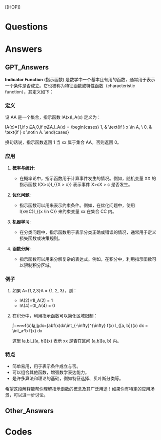 [[HOP]]

# Questions


# Answers


## GPT_Answers
**Indicator Function** (指示函数) 是数学中一个基本且有用的函数，通常用于表示一个条件是否成立。它也被称为特征函数或特性函数（characteristic function），其定义如下：

### 定义

设 AA 是一个集合，指示函数 IA(x)I_A(x) 定义为：

IA(x)={1,if x∈A,0,if x∉A.I_A(x) = \begin{cases} 1, & \text{if } x \in A, \\ 0, & \text{if } x \notin A. \end{cases}

换句话说，指示函数返回 1 当 xx 属于集合 AA，否则返回 0。

### 应用

1. **概率与统计**:
    
    - 在概率论中，指示函数用于计算事件发生的情况。例如，随机变量 XX 的指示函数 I{X>c}I_{\{X > c\}} 表示事件 X>cX > c 是否发生。
2. **优化问题**:
    
    - 指示函数可以用来表示约束条件。例如，在优化问题中，使用 I{x∈C}I_{\{x \in C\}} 来约束变量 xx 在集合 CC 内。
3. **机器学习**:
    
    - 在分类问题中，指示函数用于表示分类正确或错误的情况，通常用于定义损失函数或决策规则。
4. **函数分解**:
    
    - 指示函数可以用来分解复杂的表达式。例如，在积分中，利用指示函数可以限制积分区域。

### 例子

1. 如果 A={1,2,3}A = \{1, 2, 3\}，则：
    
    - IA(2)=1I_A(2) = 1
    - IA(4)=0I_A(4) = 0
2. 在积分中，利用指示函数可以简化区域限制：
    
    ∫−∞∞f(x)I[a,b](x)dx=∫abf(x)dx\int_{-\infty}^{\infty} f(x) I_{[a, b]}(x) dx = \int_a^b f(x) dx
    
    这里 I[a,b](x)I_{[a, b]}(x) 表示 xx 是否在区间 [a,b][a, b] 内。
    

### 特点

- 简单易用，用于表示条件成立与否。
- 可以组合其他函数，增强数学表达能力。
- 是许多算法和理论的基础，例如特征选择、贝叶斯分类等。

希望这段解释能帮你理解指示函数的概念及其广泛用途！如果你有特定的应用场景，可以进一步讨论。


## Other_Answers


# Codes

```python

```
